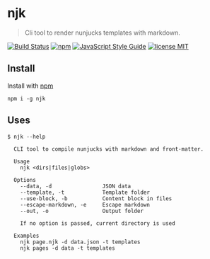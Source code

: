 # njk

> Cli tool to render nunjucks templates with markdown.

[![Build Status](https://travis-ci.org/mohitsinghs/njk.svg)](https://travis-ci.org/mohitsinghs/njk)
[![npm](https://badge.fury.io/js/njk.svg)](http://badge.fury.io/js/njk)
[![JavaScript Style Guide](https://img.shields.io/badge/code_style-standard-brightgreen.svg)](https://standardjs.com)
[![license MIT](https://img.shields.io/badge/license-MIT-brightgreen.svg)](https://github.com/mohitsinghs/njk/blob/master/LICENSE)

## Install

Install with [npm](https://npm.im/njk)

```console
npm i -g njk
```

## Uses

```console
$ njk --help

  CLI tool to compile nunjucks with markdown and front-matter.

  Usage
    njk <dirs|files|globs>

  Options
    --data, -d                JSON data
    --template, -t            Template folder
    --use-block, -b           Content block in files
    --escape-markdown, -e     Escape markdown
    --out, -o                 Output folder

    If no option is passed, current directory is used

  Examples
    njk page.njk -d data.json -t templates
    njk pages -d data -t templates
```